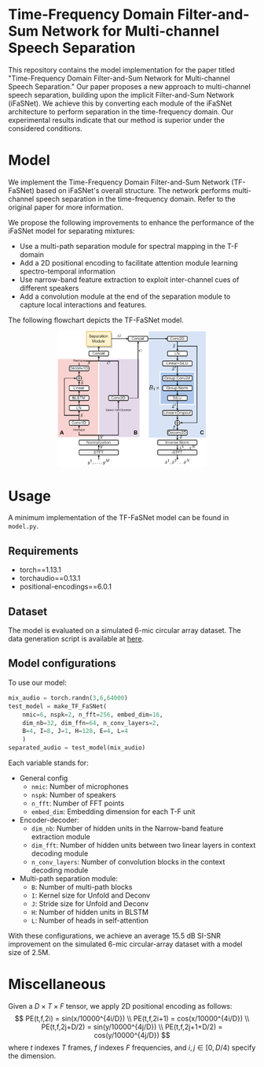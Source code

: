 # Time-Frequency Domain Filter-and-Sum Network for Multi-channel Speech Separation

This repository contains the model implementation for the paper titled "Time-Frequency Domain Filter-and-Sum Network for Multi-channel Speech Separation." Our paper proposes a new approach to multi-channel speech separation, building upon the implicit Filter-and-Sum Network (iFaSNet). We achieve this by converting each module of the iFaSNet architecture to perform separation in the time-frequency domain. Our experimental results indicate that our method is superior under the considered conditions.

# Model

We implement the Time-Frequency Domain Filter-and-Sum Network (TF-FaSNet) based on iFaSNet's overall structure. The network performs multi-channel speech separation in the time-frequency domain. Refer to the original paper for more information.

We propose the following improvements to enhance the performance of the iFaSNet model for separating mixtures:

- Use a multi-path separation module for spectral mapping in the T-F domain
- Add a 2D positional encoding to facilitate attention module learning spectro-temporal information
- Use narrow-band feature extraction to exploit inter-channel cues of different speakers
- Add a convolution module at the end of the separation module to capture local interactions and features.

The following flowchart depicts the TF-FaSNet model.

<p align="center">
    <img src="flowchart.png"  width="60%" height="30%">
</p>

# Usage

A minimum implementation of the TF-FaSNet model can be found in `model.py`.

## Requirements

- torch==1.13.1
- torchaudio==0.13.1
- positional-encodings==6.0.1

## Dataset

The model is evaluated on a simulated 6-mic circular array dataset. The data generation script is available at [here](https://github.com/yluo42/TAC/tree/master/data).

## Model configurations

To use our model:
``` python
mix_audio = torch.randn(3,6,64000)
test_model = make_TF_FaSNet(
    nmic=6, nspk=2, n_fft=256, embed_dim=16,
    dim_nb=32, dim_ffn=64, n_conv_layers=2, 
    B=4, I=8, J=1, H=128, E=4, L=4
    )
separated_audio = test_model(mix_audio)
```
Each variable stands for:

- General config
    - `nmic`: Number of microphones
    - `nspk`: Number of speakers
    - `n_fft`: Number of FFT points
    - `embed_dim`: Embedding dimension for each T-F unit
- Encoder-decoder:
    - `dim_nb`: Number of hidden units in the Narrow-band feature extraction module
    - `dim_fft`: Number of hidden units between two linear layers in context decoding module
    - `n_conv_layers`: Number of convolution blocks in the context decoding module
- Multi-path separation module:
    - `B`: Number of multi-path blocks
    - `I`: Kernel size for Unfold and Deconv
    - `J`: Stride size for Unfold and Deconv
    - `H`: Number of hidden units in BLSTM
    - `L`: Number of heads in self-attention

With these configurations, we achieve an average 15.5 dB SI-SNR improvement on the simulated 6-mic circular-array dataset with a model size of 2.5M.

# Miscellaneous

Given a $D \times T \times F$ tensor, we apply 2D positional encoding as follows:
$$
PE(t,f,2i) = sin(x/10000^{4i/D}) \\
PE(t,f,2i+1) = cos(x/10000^{4i/D}) \\
PE(t,f,2j+D/2) = sin(y/10000^{4j/D}) \\
PE(t,f,2j+1+D/2) = cos(y/10000^{4j/D})
$$
where $t$ indexes $T$ frames, $f$ indexes $F$ frequencies, and $i,j \in [0, D/4)$ specify the dimension. 